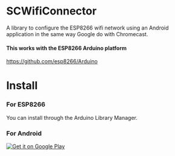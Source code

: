 # SCWifiConnector
A library to configure the ESP8266 wifi network using an Android application in the same way Google do with Chromecast.

#### This works with the ESP8266 Arduino platform
https://github.com/esp8266/Arduino

# Install

### For ESP8266 
You can install through the Arduino Library Manager.

### For Android
<a href='https://play.google.com/store/apps/details?id=com.sacot41.espconnector_example&hl=fr&pcampaignid=MKT-Other-global-all-co-prtnr-py-PartBadge-Mar2515-1'><img alt='Get it on Google Play' src='https://play.google.com/intl/en_us/badges/images/generic/en_badge_web_generic.png'/></a>